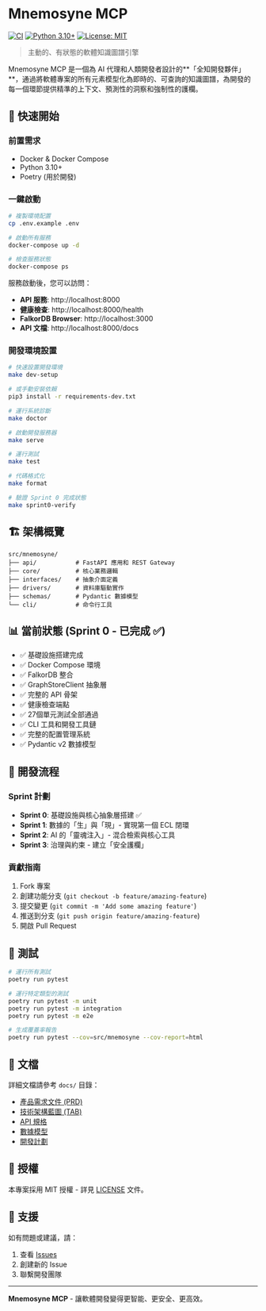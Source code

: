 # Mnemosyne MCP

[![CI](https://github.com/MumuTW/Mnemosyne-mcp/workflows/CI/badge.svg)](https://github.com/MumuTW/Mnemosyne-mcp/actions)
[![Python 3.10+](https://img.shields.io/badge/python-3.10+-blue.svg)](https://www.python.org/downloads/)
[![License: MIT](https://img.shields.io/badge/License-MIT-yellow.svg)](https://opensource.org/licenses/MIT)

> 主動的、有狀態的軟體知識圖譜引擎

Mnemosyne MCP 是一個為 AI 代理和人類開發者設計的**「全知開發夥伴」**，通過將軟體專案的所有元素模型化為即時的、可查詢的知識圖譜，為開發的每一個環節提供精準的上下文、預測性的洞察和強制性的護欄。

## 🚀 快速開始

### 前置需求

- Docker & Docker Compose
- Python 3.10+
- Poetry (用於開發)

### 一鍵啟動

```bash
# 複製環境配置
cp .env.example .env

# 啟動所有服務
docker-compose up -d

# 檢查服務狀態
docker-compose ps
```

服務啟動後，您可以訪問：

- **API 服務**: http://localhost:8000
- **健康檢查**: http://localhost:8000/health
- **FalkorDB Browser**: http://localhost:3000
- **API 文檔**: http://localhost:8000/docs

### 開發環境設置

```bash
# 快速設置開發環境
make dev-setup

# 或手動安裝依賴
pip3 install -r requirements-dev.txt

# 運行系統診斷
make doctor

# 啟動開發服務器
make serve

# 運行測試
make test

# 代碼格式化
make format

# 驗證 Sprint 0 完成狀態
make sprint0-verify
```

## 🏗️ 架構概覽

```
src/mnemosyne/
├── api/           # FastAPI 應用和 REST Gateway
├── core/          # 核心業務邏輯
├── interfaces/    # 抽象介面定義
├── drivers/       # 資料庫驅動實作
├── schemas/       # Pydantic 數據模型
└── cli/           # 命令行工具
```

## 📊 當前狀態 (Sprint 0 - 已完成 ✅)

- ✅ 基礎設施搭建完成
- ✅ Docker Compose 環境
- ✅ FalkorDB 整合
- ✅ GraphStoreClient 抽象層
- ✅ 完整的 API 骨架
- ✅ 健康檢查端點
- ✅ 27個單元測試全部通過
- ✅ CLI 工具和開發工具鏈
- ✅ 完整的配置管理系統
- ✅ Pydantic v2 數據模型

## 🔄 開發流程

### Sprint 計劃

- **Sprint 0**: 基礎設施與核心抽象層搭建 ✅
- **Sprint 1**: 數據的「生」與「現」- 實現第一個 ECL 閉環
- **Sprint 2**: AI 的「靈魂注入」- 混合檢索與核心工具
- **Sprint 3**: 治理與約束 - 建立「安全護欄」

### 貢獻指南

1. Fork 專案
2. 創建功能分支 (`git checkout -b feature/amazing-feature`)
3. 提交變更 (`git commit -m 'Add some amazing feature'`)
4. 推送到分支 (`git push origin feature/amazing-feature`)
5. 開啟 Pull Request

## 🧪 測試

```bash
# 運行所有測試
poetry run pytest

# 運行特定類型的測試
poetry run pytest -m unit
poetry run pytest -m integration
poetry run pytest -m e2e

# 生成覆蓋率報告
poetry run pytest --cov=src/mnemosyne --cov-report=html
```

## 📝 文檔

詳細文檔請參考 `docs/` 目錄：

- [產品需求文件 (PRD)](docs/DEVELOPEMENT/PRD.md)
- [技術架構藍圖 (TAB)](docs/DEVELOPEMENT/TAB.md)
- [API 規格](docs/DEVELOPEMENT/API.md)
- [數據模型](docs/DEVELOPEMENT/data_schema.md)
- [開發計劃](docs/DEVELOPEMENT/mvp_sprint.md)

## 📄 授權

本專案採用 MIT 授權 - 詳見 [LICENSE](LICENSE) 文件。

## 🤝 支援

如有問題或建議，請：

1. 查看 [Issues](https://github.com/your-org/mnemosyne-mcp/issues)
2. 創建新的 Issue
3. 聯繫開發團隊

---

**Mnemosyne MCP** - 讓軟體開發變得更智能、更安全、更高效。

